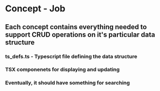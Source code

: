 # Concept - Job

## Each concept contains everything needed to support CRUD operations on it's particular data structure
### ts_defs.ts - Typescript file defining the data structure
### TSX componenets for displaying and updating
### Eventually, it should have something for searching